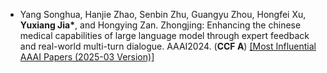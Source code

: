 <!--#### Submitted

- <strong>S. Li</strong>, X. Yang*, A. Cao*, K. Fan, Y. Liu, C. Wang, and Q. Niu. LaNCoR: Label Noise-Contrastive Robust Learning for Seismic Signal Processing with Application to Microseismic Arrival Time Picking. <strong>Rej :)</strong> [[Code]](https://github.com/senli1073/LaNCor)

#### Published (*-corresponding author)
-->
- Yang Songhua, Hanjie Zhao, Senbin Zhu, Guangyu Zhou, Hongfei Xu, <strong>Yuxiang Jia*</strong>, and Hongying Zan. Zhongjing: Enhancing the chinese medical capabilities of large language model through expert feedback and real-world multi-turn dialogue. AAAI2024. (<strong>CCF A</strong>) [[Most Influential AAAI Papers (2025-03 Version)]](https://resources.paperdigest.org/2025/03/most-influential-aaai-papers-2025-03-version/)